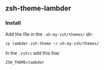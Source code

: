 ## zsh-theme-lambder

### Install

Add the file in the `.oh-my-zsh/themes/` dir:
```
cp lambder.zsh-theme ~/.oh-my-zsh/themes/
```

In the `.zshrc` add this line:
```
ZSH_THEME=lambder
```
